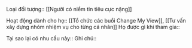 Loại đối tượng:: [[Người có niềm tin tiêu cực nặng]]

Hoạt động dành cho họ:: [[Tổ chức các buổi Change My View]], [[Tư vấn xây dựng nhóm nhiệm vụ cho từng cá nhân]]
Họ được gì khi tham gia:: 

Tại sao lại có nhu cầu này:: 
Ghi chú:: 